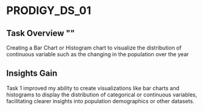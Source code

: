 # PRODIGY_DS_01
## Task Overview ""
Creating a Bar Chart or Histogram chart to visualize the distribution of continuous variable such as the changing in the  population over the year 
## Insights Gain ##
Task 1 improved my ability to create visualizations like bar charts and histograms to display the distribution of categorical or continuous variables, facilitating clearer insights into population demographics or other datasets.
